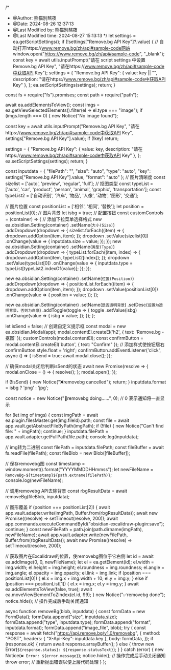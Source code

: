 /*
 * @Author: 熊猫别熬夜 
 * @Date: 2024-08-26 12:37:13 
 * @Last Modified by: 熊猫别熬夜
 * @Last Modified time: 2024-08-27 15:13:13
 */
let settings = ea.getScriptSettings();
if (!settings["Remove.bg API Key"]?.value) {
  // 自动打开https://www.remove.bg/zh/api#sample-code网站
  window.open("https://www.remove.bg/zh/api#sample-code", "_blank");
  const key = await utils.inputPrompt("请在 script settings 中设置Remove.bg API Key", "请在https://www.remove.bg/zh/api#sample-code中获取API Key");
  settings = {
    "Remove.bg API Key": {
      value: key || "",
      description: "请在https://www.remove.bg/zh/api#sample-code中获取API Key"
    },
  };
  ea.setScriptSettings(settings);
  return;
}

const fs = require("fs").promises;
const path = require("path");

await ea.addElementsToView();
const imgs = ea.getViewSelectedElements().filter(el => el.type === "image");
if (imgs.length === 0) {
  new Notice("No image found");

  const key = await utils.inputPrompt("Remove.bg API Key", "请在https://www.remove.bg/zh/api#sample-code中获取API Key", settings["Remove.bg API Key"].value);
  if (!key) return;

  settings = {
    "Remove.bg API Key": {
      value: key,
      description: "请在https://www.remove.bg/zh/api#sample-code中获取API Key"
    },
  };
  ea.setScriptSettings(settings);
  return;
}

const inputdata = {
  "filePath": "",
  "size": "auto",
  "type": "auto",
  "key": settings["Remove.bg API Key"].value,
  "format": "auto"
};
// 图片清晰度
const sizelist = ['auto', 'preview', 'regular', 'full'];
// 抠图类型
const typeList = ['auto', 'car', 'product', 'person', 'animal', 'graphic', 'transportation'];
const typeList2 = ['自动识别', '汽车', '物品', '人像', '动物', '图形', '交通'];

// 图片位置
const positionList = ['相邻', '相同', '替换'];
let position = positionList[0];
// 图片背景
let isbg = true;
// 配置按钮
const customControls = (container) => {
  // 添加下拉菜单选择格式
  new ea.obsidian.Setting(container)
    .setName(`大小(Size)`)
    .addDropdown(dropdown => {
      sizelist.forEach((item) => {
        dropdown.addOption(item, item);
      });
      dropdown
        .setValue(sizelist[0])
        .onChange(value => {
          inputdata.size = value;
        });
    });
  new ea.obsidian.Setting(container)
    .setName(`类型(Type)`)
    .addDropdown(dropdown => {
      typeList.forEach((item, index) => {
        dropdown.addOption(item, typeList2[index]);
      });
      dropdown
        .setValue(typeList[0])
        .onChange(value => {
          inputdata.type = typeList[typeList2.indexOf(value)];
        });
    });

  new ea.obsidian.Setting(container)
    .setName(`位置(Position)`)
    .addDropdown(dropdown => {
      positionList.forEach((item) => {
        dropdown.addOption(item, item);
      });
      dropdown
        .setValue(positionList[0])
        .onChange(value => {
          position = value;
        });
    });

  new ea.obsidian.Setting(container)
    .setName(`是否透明背景`)
    .setDesc(`设置为透明背景，否则为白底`)
    .addToggle(toggle => {
      toggle
        .setValue(isbg)
        .onChange(value => {
          isbg = value;
        });
    });
};

let isSend = false;
// 创建自定义提示框
const modal = new ea.obsidian.Modal(app);
modal.contentEl.createEl('h2', { text: 'Remove.bg - 抠图' });
customControls(modal.contentEl);
const confirmButton = modal.contentEl.createEl('button', { text: "Confirm" });
// 添加样式使按钮居右
confirmButton.style.float = 'right';
confirmButton.addEventListener('click', async () => {
  isSend = true;
  await modal.close();
});

// 确保modal关闭后判断isSend的状态
await new Promise(resolve => {
  modal.onClose = () => {
    resolve();
  };
  modal.open();
});

if (!isSend) {
  new Notice("❌removebg cancelled");
  return;
}
inputdata.format = isbg ? 'png' : 'jpg';


const notice = new Notice("🔄removebg doing......", 0); // 0 表示通知将一直显示

for (let img of imgs) {
  const imgPath = await ea.plugin.filesMaster.get(img.fileId).path;
  const file = await app.vault.getAbstractFileByPath(imgPath);
  if (!file) {
    new Notice("Can't find file: " + imgPath);
    continue;
  }
  inputdata.filePath = app.vault.adapter.getFullPath(file.path);
  console.log(inputdata);

  // img转为二进制
  const filePath = inputdata.filePath;
  const fileBuffer = await fs.readFile(filePath);
  const fileBlob = new Blob([fileBuffer]);

  // 保存removebg图
  const timestamp = window.moment().format("YYYYMMDDHHmmss");
  let newFileName = `RemoveBg-${timestamp}${path.extname(filePath)}`;
  console.log(newFileName);

  // 调用removebg API去除背景
  const rbgResultData = await removeBg(fileBlob, inputdata);

  // 图形覆盖
  if (position === positionList[2]) {
    await app.vault.adapter.write(imgPath, Buffer.from(rbgResultData));
    await new Promise((resolve) => setTimeout(resolve, 200));
    await app.commands.executeCommandById("obsidian-excalidraw-plugin:save");
    continue;
  }
  const newFilePath = path.join(path.dirname(imgPath), newFileName);
  await app.vault.adapter.write(newFilePath, Buffer.from(rbgResultData));
  await new Promise((resolve) => setTimeout(resolve, 200));

  // 获取图片在Excalidraw的位置，使removebg图位于它右侧
  let id = await ea.addImage(0, 0, newFileName);
  let el = ea.getElement(id);
  el.width = img.width;
  el.height = img.height;
  el.roundness = img.roundness;
  el.angle = img.angle;
  el.opacity = img.opacity;
  el.link = img.link;
  if (position === positionList[0]) {
    el.x = img.x + img.width + 10;
    el.y = img.y;
  } else if (position === positionList[1]) {
    el.x = img.x;
    el.y = img.y;
  }
  await ea.addElementsToView(false, true);
  await ea.moveViewElementToZIndex(el.id, 99);
}
new Notice("✅removebg done");
notice.hide(); // 操作完成后手动关闭通知

async function removeBg(blob, inputdata) {
  const formData = new FormData();
  formData.append("size", inputdata.size);
  formData.append("type", inputdata.type);
  formData.append("format", inputdata.format);
  formData.append("image_file", blob);
  try {
    const response = await fetch("https://api.remove.bg/v1.0/removebg", {
      method: "POST",
      headers: { "X-Api-Key": inputdata.key },
      body: formData,
    });
    if (response.ok) {
      return await response.arrayBuffer();
    } else {
      throw new Error(`${response.status}: ${response.statusText}`);
    }
  } catch (error) {
    new Notice(`❌ Error: ${error.message}`);
    notice.hide(); // 操作完成后手动关闭通知
    throw error; // 重新抛出错误以便上层代码处理
  }
};
